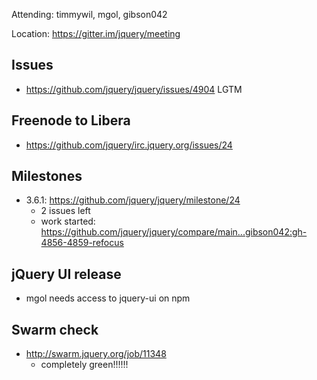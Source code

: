 Attending: timmywil, mgol, gibson042

Location: https://gitter.im/jquery/meeting

## Issues
* https://github.com/jquery/jquery/issues/4904 LGTM

## Freenode to Libera
* https://github.com/jquery/irc.jquery.org/issues/24 

## Milestones
* 3.6.1: https://github.com/jquery/jquery/milestone/24
	- 2 issues left
	- work started: https://github.com/jquery/jquery/compare/main...gibson042:gh-4856-4859-refocus 

## jQuery UI release
* mgol needs access to jquery-ui on npm

## Swarm check
* http://swarm.jquery.org/job/11348 
	- completely green!!!!!!
